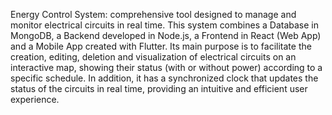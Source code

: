 Energy Control System: comprehensive tool designed to manage and monitor electrical circuits in real time. This system combines a Database in MongoDB, a Backend developed in Node.js, a Frontend in React (Web App) and a Mobile App created with Flutter. Its main purpose is to facilitate the creation, editing, deletion and visualization of electrical circuits on an interactive map, showing their status (with or without power) according to a specific schedule. In addition, it has a synchronized clock that updates the status of the circuits in real time, providing an intuitive and efficient user experience.
